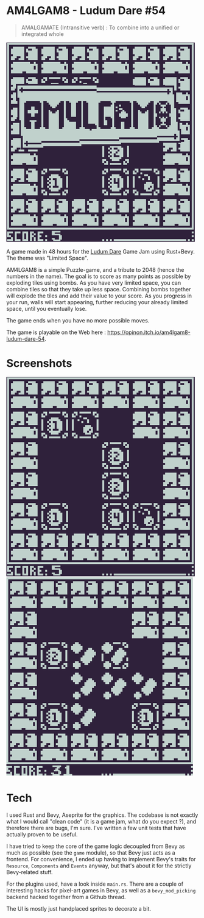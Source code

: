 # AM4LGAM8 - Ludum Dare #54

> AMALGAMATE (Intransitive verb) : To combine into a unified or integrated whole

![Splashart](splash.png)

A game made in 48 hours for the [Ludum Dare](ldjam.com) Game Jam using Rust+Bevy. The theme was "Limited Space".

AM4LGAM8 is a simple Puzzle-game, and a tribute to 2048 (hence the numbers in the name). The goal is to score as many points as possible by exploding tiles using bombs. As you have very limited space, you can combine tiles so that they take up less space. Combining bombs together will explode the tiles and add their value to your score. As you progress in your run, walls will start appearing, further reducing your already limited space, until you eventually lose.

The game ends when you have no more possible moves.

The game is playable on the Web here : https://opinon.itch.io/am4lgam8-ludum-dare-54.

# Screenshots

![Screenshot](screen1.png)
![Screenshot](screen2.png)

# Tech

I used Rust and Bevy, Aseprite for the graphics.
The codebase is not exactly what I would call "clean code" (it is a game jam, what do you expect ?), and therefore there are bugs, I'm sure.
I've written a few unit tests that have actually proven to be useful.

I have tried to keep the core of the game logic decoupled from Bevy as much as possible (see the `game` module), so that Bevy just acts as a frontend.
For convenience, I ended up having to implement Bevy's traits for `Resource`, `Components` and `Events` anyway, but that's about it for the strictly Bevy-related stuff.

For the plugins used, have a look inside `main.rs`. There are a couple of interesting hacks for pixel-art games in Bevy, as well as a `bevy_mod_picking` backend hacked
together from a Github thread.

The UI is mostly just handplaced sprites to decorate a bit.
